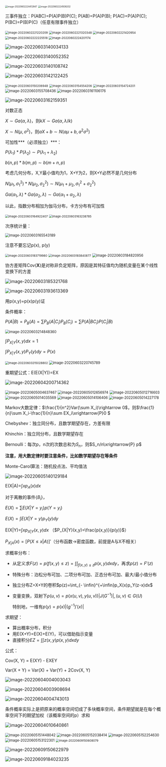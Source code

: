 <img src="C:\Users\Xsu1023\AppData\Roaming\Typora\typora-user-images\image-20220602224412847.png" alt="image-20220602224412847" style="zoom: 50%;" />

<img src="C:\Users\Xsu1023\AppData\Roaming\Typora\typora-user-images\image-20220602224508202.png" alt="image-20220602224508202" style="zoom:50%;" />



三事件独立：P(ABC)=P(A)P(B)P(C); P(AB)=P(A)P(B); P(AC)=P(A)P(C); P(BC)=P(B)P(C)（任意有限事件独立）

<img src="C:\Users\Xsu1023\AppData\Roaming\Typora\typora-user-images\image-20220602221220209.png" alt="image-20220602221220209" style="zoom:67%;" />

<img src="C:\Users\Xsu1023\AppData\Roaming\Typora\typora-user-images\image-20220602221320348.png" alt="image-20220602221320348" style="zoom:67%;" />

<img src="C:\Users\Xsu1023\AppData\Roaming\Typora\typora-user-images\image-20220602221420954.png" alt="image-20220602221420954" style="zoom:67%;" />

<img src="C:\Users\Xsu1023\AppData\Roaming\Typora\typora-user-images\image-20220602222225518.png" alt="image-20220602222225518" style="zoom:67%;" />

<img src="C:\Users\Xsu1023\AppData\Roaming\Typora\typora-user-images\image-20220602224201174.png" alt="image-20220602224201174" style="zoom:67%;" />

![image-20220603140034133](C:\Users\Xsu1023\AppData\Roaming\Typora\typora-user-images\image-20220603140034133.png)

![image-20220603140052352](C:\Users\Xsu1023\AppData\Roaming\Typora\typora-user-images\image-20220603140052352.png)

![image-20220603140108742](C:\Users\Xsu1023\AppData\Roaming\Typora\typora-user-images\image-20220603140108742.png)

![image-20220603142122425](C:\Users\Xsu1023\AppData\Roaming\Typora\typora-user-images\image-20220603142122425.png)

<img src="C:\Users\Xsu1023\AppData\Roaming\Typora\typora-user-images\image-20220603150206948.png" alt="image-20220603150206948" style="zoom:67%;" />

<img src="C:\Users\Xsu1023\AppData\Roaming\Typora\typora-user-images\image-20220603154554206.png" alt="image-20220603154554206" style="zoom:67%;" />

<img src="C:\Users\Xsu1023\AppData\Roaming\Typora\typora-user-images\image-20220603154724201.png" alt="image-20220603154724201" style="zoom:67%;" />

<img src="C:\Users\Xsu1023\AppData\Roaming\Typora\typora-user-images\image-20220603155708436.png" alt="image-20220603155708436" style="zoom:80%;" />

<img src="C:\Users\Xsu1023\AppData\Roaming\Typora\typora-user-images\image-20220603161106176.png" alt="image-20220603161106176" style="zoom:80%;" />

![image-20220603162159351](C:\Users\Xsu1023\AppData\Roaming\Typora\typora-user-images\image-20220603162159351.png)

对数正态

$X\sim Ga(\alpha, \lambda)$，则$kX\sim Ga(\alpha, \lambda/k)$

$X\sim N(\mu, \sigma^2)$，则$aX+b\sim N(a\mu + b, a^2\sigma^2)$



可加性***（必须独立）***：

$P(\lambda_1)*P(\lambda_2)\sim P(\lambda_1+\lambda_2)$

$b(n,p)*b(m,p)\sim b(m+n,p)$

考虑几何分布，X,Y最小值均为1，X+Y为2，则X+Y必然不是几何分布

$N(\mu_1,\sigma_1^2)*N(\mu_2,\sigma_2^2)\sim N(\mu_1+\mu_2, \sigma_1^2+\sigma_2^2)$

$Ga(\alpha_1,\lambda)*Ga(\alpha_2,\lambda)\sim Ga(\alpha_1+\alpha_2,\lambda)$

以此，指数分布相加为伽马分布，卡方分布有可加性

<img src="C:\Users\Xsu1023\AppData\Roaming\Typora\typora-user-images\image-20220603164922407.png" alt="image-20220603164922407" style="zoom:67%;" />

<img src="C:\Users\Xsu1023\AppData\Roaming\Typora\typora-user-images\image-20220603163238785.png" alt="image-20220603163238785" style="zoom:67%;" />

次序统计量：

<img src="C:\Users\Xsu1023\AppData\Roaming\Typora\typora-user-images\image-20220603165543189.png" alt="image-20220603165543189" style="zoom:80%;" />

注意不要忘记p(x), p(y)

<img src="C:\Users\Xsu1023\AppData\Roaming\Typora\typora-user-images\image-20220603183719980.png" alt="image-20220603183719980" style="zoom:67%;" />

<img src="C:\Users\Xsu1023\AppData\Roaming\Typora\typora-user-images\image-20220603183840877.png" alt="image-20220603183840877" style="zoom:67%;" />

<img src="C:\Users\Xsu1023\AppData\Roaming\Typora\typora-user-images\image-20220603184820956.png" alt="image-20220603184820956" style="zoom:80%;" />

协方差矩阵Cov(**X**)是对称非负定矩阵，原因是其特征值均为随机变量在某个线性变换下的方差

![image-20220603185321768](C:\Users\Xsu1023\AppData\Roaming\Typora\typora-user-images\image-20220603185321768.png)

![image-20220603193613369](C:\Users\Xsu1023\AppData\Roaming\Typora\typora-user-images\image-20220603193613369.png)

用p(x,y)=p(x)p(y)证

条件概率：

$P(A|B)=P_B(A)=\sum P_B(A|C_i)P_B(C_i)=\sum P(A|BC_i)P(C_i|B)$

<img src="C:\Users\Xsu1023\AppData\Roaming\Typora\typora-user-images\image-20220603214848360.png" alt="image-20220603214848360" style="zoom: 80%;" />

$\int P_{X|Y}(x,y)dx = 1$

$\int P_{X|Y}(x,y)P_Y(y)dy=P(x)$

<img src="C:\Users\Xsu1023\AppData\Roaming\Typora\typora-user-images\image-20220603215028802.png" alt="image-20220603215028802" style="zoom:67%;" />

<img src="C:\Users\Xsu1023\AppData\Roaming\Typora\typora-user-images\image-20220603220745789.png" alt="image-20220603220745789" style="zoom:80%;" />

重期望公式：E(E(X|Y))=EX

![image-20220604200714362](C:\Users\Xsu1023\AppData\Roaming\Typora\typora-user-images\image-20220604200714362.png)

<img src="C:\Users\Xsu1023\AppData\Roaming\Typora\typora-user-images\image-20220605004637467.png" alt="image-20220605004637467" style="zoom:80%;" />

<img src="C:\Users\Xsu1023\AppData\Roaming\Typora\typora-user-images\image-20220605012656974.png" alt="image-20220605012656974" style="zoom:80%;" />

<img src="C:\Users\Xsu1023\AppData\Roaming\Typora\typora-user-images\image-20220605012716603.png" alt="image-20220605012716603" style="zoom:80%;" />

<img src="C:\Users\Xsu1023\AppData\Roaming\Typora\typora-user-images\image-20220605014035569.png" alt="image-20220605014035569" style="zoom:80%;" />

<img src="C:\Users\Xsu1023\AppData\Roaming\Typora\typora-user-images\image-20220605014106406.png" alt="image-20220605014106406" style="zoom:80%;" />

<img src="C:\Users\Xsu1023\AppData\Roaming\Typora\typora-user-images\image-20220605014227178.png" alt="image-20220605014227178" style="zoom:80%;" />

Markov大数定律：$\frac{1}{n^2}Var(\sum X_i)\rightarrow 0$，则$\frac{1}{n}\sum X_i-\frac{1}{n}\sum EX_i\xrightarrow{P}0 $

Chebyshev：独立同分布，且数学期望存在，方差有限

Khinchin：独立同分布，且数学期望存在

Bernoulli：每次p，n次的次数总和为$S_n$，则$S_n/n\xrightarrow{P} p$

**注意，用大数定律时要注意条件，比如数学期望存在等条件**

Monte-Carol算法：随机投点法、平均值法

![image-20220605140129184](C:\Users\Xsu1023\AppData\Roaming\Typora\typora-user-images\image-20220605140129184.png)

E(X|A)=$\int xp_{A}(x)dx$

对于离散的事件{$B_i$}，

$E(X)=\sum E(X|Y=y_i)p(Y=y_i)$

$E(X)=\int E(X|Y=y)p_Y(y)dy$

E(X|Y)=$\int x p_{X|Y}(x,y)dx$  （$P_{X|Y}(x,y)=\frac{p(x,y)}{p(y)}$）

$P_{X|A}(x)=[P(X\le x|A)]'$（分布函数->密度函数，前提是A与X不相关）

求概率分布：

* 从定义求$F(z)=p(f(x,y)\le z)=\int\int_{f(x,y)\le z}p(x,y)dxdy$，再求$p(z)=F'(z)$

* 特殊分布：泊松分布可加、二项分布可加、正态分布可加、最大/最小值分布

* 独立分布Z=X+Y的卷积$p(z)=\int_{- \infin}^{+\infin}p_X(x)p_Y(z-x)dx$

* 变量变换，双射下$p(u,v)=p(x(u,v),y(u,v))|J(G^{-1})|,(u,v)\in G(U)$

  特别地，一维有$p(y)=p(x)|{(g^{-1})'(x)}|$

求期望：

* 算出概率分布，积分
* 用E(X+Y)=E(X)+E(Y)，可以借助指示变量
* 直接积分$EZ=\int\int z(x,y)p(x,y)dxdy$

公式：

Cov(X, Y) = E(XY) - EXEY

Var(X + Y) = Var(X) + Var(Y) + 2Cov(X, Y)

![image-20220604004003043](C:\Users\Xsu1023\AppData\Roaming\Typora\typora-user-images\image-20220604004003043.png)

![image-20220604003908694](C:\Users\Xsu1023\AppData\Roaming\Typora\typora-user-images\image-20220604003908694.png)

![image-20220604004743013](C:\Users\Xsu1023\AppData\Roaming\Typora\typora-user-images\image-20220604004743013.png)

条件概率实际上是把原来的概率空间切成了多块概率空间，条件期望就是在每个概率空间下的期望加权（该概率空间的p）求和

![image-20220604010640861](C:\Users\Xsu1023\AppData\Roaming\Typora\typora-user-images\image-20220604010640861.png)



<img src="C:\Users\Xsu1023\AppData\Roaming\Typora\typora-user-images\image-20220605151448042.png" alt="image-20220605151448042" style="zoom:80%;" />

<img src="C:\Users\Xsu1023\AppData\Roaming\Typora\typora-user-images\image-20220605152038414.png" alt="image-20220605152038414" style="zoom:80%;" />

<img src="C:\Users\Xsu1023\AppData\Roaming\Typora\typora-user-images\image-20220605152254630.png" alt="image-20220605152254630" style="zoom:80%;" />

<img src="C:\Users\Xsu1023\AppData\Roaming\Typora\typora-user-images\image-20220605153122301.png" alt="image-20220605153122301" style="zoom:80%;" />

<img src="C:\Users\Xsu1023\AppData\Roaming\Typora\typora-user-images\image-20220609150608079.png" alt="image-20220609150608079" style="zoom:67%;" />

![image-20220609150622979](C:\Users\Xsu1023\AppData\Roaming\Typora\typora-user-images\image-20220609150622979.png)

![image-20220609184023235](C:\Users\Xsu1023\AppData\Roaming\Typora\typora-user-images\image-20220609184023235.png)

